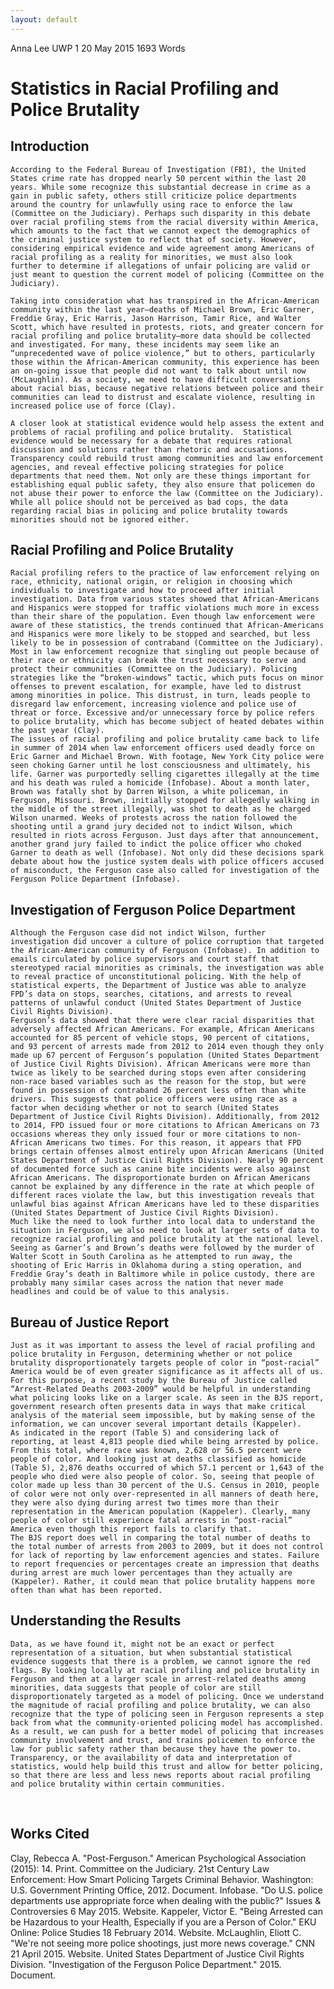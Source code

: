 ```yaml
---
layout: default
---
```


Anna Lee
UWP 1
20 May 2015
1693 Words

# Statistics in Racial Profiling and Police Brutality
	
## Introduction

	According to the Federal Bureau of Investigation (FBI), the United States crime rate has dropped nearly 50 percent within the last 20 years. While some recognize this substantial decrease in crime as a gain in public safety, others still criticize police departments around the country for unlawfully using race to enforce the law (Committee on the Judiciary). Perhaps such disparity in this debate over racial profiling stems from the racial diversity within America, which amounts to the fact that we cannot expect the demographics of the criminal justice system to reflect that of society. However, considering empirical evidence and wide agreement among Americans of racial profiling as a reality for minorities, we must also look further to determine if allegations of unfair policing are valid or just meant to question the current model of policing (Committee on the Judiciary). 
	
	Taking into consideration what has transpired in the African-American community within the last year—deaths of Michael Brown, Eric Garner, Freddie Gray, Eric Harris, Jason Harrison, Tamir Rice, and Walter Scott, which have resulted in protests, riots, and greater concern for racial profiling and police brutality—more data should be collected and investigated. For many, these incidents may seem like an “unprecedented wave of police violence,” but to others, particularly those within the African-American community, this experience has been an on-going issue that people did not want to talk about until now (McLaughlin). As a society, we need to have difficult conversations about racial bias, because negative relations between police and their communities can lead to distrust and escalate violence, resulting in increased police use of force (Clay).
	
	A closer look at statistical evidence would help assess the extent and problems of racial profiling and police brutality.  Statistical evidence would be necessary for a debate that requires rational discussion and solutions rather than rhetoric and accusations. Transparency could rebuild trust among communities and law enforcement agencies, and reveal effective policing strategies for police departments that need them. Not only are these things important for establishing equal public safety, they also ensure that policemen do not abuse their power to enforce the law (Committee on the Judiciary). While all police should not be perceived as bad cops, the data regarding racial bias in policing and police brutality towards minorities should not be ignored either.
	
## Racial Profiling and Police Brutality

	Racial profiling refers to the practice of law enforcement relying on race, ethnicity, national origin, or religion in choosing which individuals to investigate and how to proceed after initial investigation. Data from various states showed that African-Americans and Hispanics were stopped for traffic violations much more in excess than their share of the population. Even though law enforcement were aware of these statistics, the trends continued that African-Americans and Hispanics were more likely to be stopped and searched, but less likely to be in possession of contraband (Committee on the Judiciary).
	Most in law enforcement recognize that singling out people because of their race or ethnicity can break the trust necessary to serve and protect their communities (Committee on the Judiciary). Policing strategies like the “broken-windows” tactic, which puts focus on minor offenses to prevent escalation, for example, have led to distrust among minorities in police. This distrust, in turn, leads people to disregard law enforcement, increasing violence and police use of threat or force. Excessive and/or unnecessary force by police refers to police brutality, which has become subject of heated debates within the past year (Clay).
	The issues of racial profiling and police brutality came back to life in summer of 2014 when law enforcement officers used deadly force on Eric Garner and Michael Brown. With footage, New York City police were seen choking Garner until he lost consciousness and ultimately, his life. Garner was purportedly selling cigarettes illegally at the time and his death was ruled a homicide (Infobase). About a month later, Brown was fatally shot by Darren Wilson, a white policeman, in Ferguson, Missouri. Brown, initially stopped for allegedly walking in the middle of the street illegally, was shot to death as he charged Wilson unarmed. Weeks of protests across the nation followed the shooting until a grand jury decided not to indict Wilson, which resulted in riots across Ferguson. Just days after that announcement, another grand jury failed to indict the police officer who choked Garner to death as well (Infobase). Not only did these decisions spark debate about how the justice system deals with police officers accused of misconduct, the Ferguson case also called for investigation of the Ferguson Police Department (Infobase).

## Investigation of Ferguson Police Department

	Although the Ferguson case did not indict Wilson, further investigation did uncover a culture of police corruption that targeted the African-American community of Ferguson (Infobase). In addition to emails circulated by police supervisors and court staff that stereotyped racial minorities as criminals, the investigation was able to reveal practice of unconstitutional policing. With the help of statistical experts, the Department of Justice was able to analyze FPD’s data on stops, searches, citations, and arrests to reveal patterns of unlawful conduct (United States Department of Justice Civil Rights Division). 
	Ferguson’s data showed that there were clear racial disparities that adversely affected African Americans. For example, African Americans accounted for 85 percent of vehicle stops, 90 percent of citations, and 93 percent of arrests made from 2012 to 2014 even though they only made up 67 percent of Ferguson’s population (United States Department of Justice Civil Rights Division). African Americans were more than twice as likely to be searched during stops even after considering non-race based variables such as the reason for the stop, but were found in possession of contraband 26 percent less often than white drivers. This suggests that police officers were using race as a factor when deciding whether or not to search (United States Department of Justice Civil Rights Division). Additionally, from 2012 to 2014, FPD issued four or more citations to African Americans on 73 occasions whereas they only issued four or more citations to non-African Americans two times. For this reason, it appears that FPD brings certain offenses almost entirely upon African Americans (United States Department of Justice Civil Rights Division). Nearly 90 percent of documented force such as canine bite incidents were also against African Americans. The disproportionate burden on African Americans cannot be explained by any difference in the rate at which people of different races violate the law, but this investigation reveals that unlawful bias against African Americans have led to these disparities (United States Department of Justice Civil Rights Division).
	Much like the need to look further into local data to understand the situation in Ferguson, we also need to look at larger sets of data to recognize racial profiling and police brutality at the national level. Seeing as Garner’s and Brown’s deaths were followed by the murder of Walter Scott in South Carolina as he attempted to run away, the shooting of Eric Harris in Oklahoma during a sting operation, and Freddie Gray’s death in Baltimore while in police custody, there are probably many similar cases across the nation that never made headlines and could be of value to this analysis.

## Bureau of Justice Report

	Just as it was important to assess the level of racial profiling and police brutality in Ferguson, determining whether or not police brutality disproportionately targets people of color in “post-racial” America would be of even greater significance as it affects all of us. For this purpose, a recent study by the Bureau of Justice called “Arrest-Related Deaths 2003-2009” would be helpful in understanding what policing looks like on a larger scale. As seen in the BJS report, government research often presents data in ways that make critical analysis of the material seem impossible, but by making sense of the information, we can uncover several important details (Kappeler).
	As indicated in the report (Table 5) and considering lack of reporting, at least 4,813 people died while being arrested by police. From this total, where race was known, 2,628 or 56.5 percent were people of color. And looking just at deaths classified as homicide (Table 5), 2,876 deaths occurred of which 57.1 percent or 1,643 of the people who died were also people of color. So, seeing that people of color made up less than 30 percent of the U.S. Census in 2010, people of color were not only over-represented in all manners of death here, they were also dying during arrest two times more than their representation in the American population (Kappeler). Clearly, many people of color still experience fatal arrests in “post-racial” America even though this report fails to clarify that. 
	The BJS report does well in comparing the total number of deaths to the total number of arrests from 2003 to 2009, but it does not control for lack of reporting by law enforcement agencies and states. Failure to report frequencies or percentages create an impression that deaths during arrest are much lower percentages than they actually are (Kappeler). Rather, it could mean that police brutality happens more often than what has been reported.

## Understanding the Results

	Data, as we have found it, might not be an exact or perfect representation of a situation, but when substantial statistical evidence suggests that there is a problem, we cannot ignore the red flags. By looking locally at racial profiling and police brutality in Ferguson and then at a larger scale in arrest-related deaths among minorities, data suggests that people of color are still disproportionately targeted as a model of policing. Once we understand the magnitude of racial profiling and police brutality, we can also recognize that the type of policing seen in Ferguson represents a step back from what the community-oriented policing model has accomplished. As a result, we can push for a better model of policing that increases community involvement and trust, and trains policemen to enforce the law for public safety rather than because they have the power to. Transparency, or the availability of data and interpretation of statistics, would help build this trust and allow for better policing, so that there are less and less news reports about racial profiling and police brutality within certain communities.
 
## Works Cited

Clay, Rebecca A. "Post-Ferguson." American Psychological Association (2015): 14. Print.
Committee on the Judiciary. 21st Century Law Enforcement: How Smart Policing Targets Criminal Behavior. Washington: U.S. Government Printing Office, 2012. Document.
Infobase. "Do U.S. police departments use appropriate force when dealing with the public?" Issues & Controversies 6 May 2015. Website.
Kappeler, Victor E. "Being Arrested can be Hazardous to your Health, Especially if you are a Person of Color." EKU Online: Police Studies 18 February 2014. Website.
McLaughlin, Eliott C. "We're not seeing more police shootings, just more news coverage." CNN 21 April 2015. Website.
United States Department of Justice Civil Rights Division. "Investigation of the Ferguson Police Department." 2015. Document.
